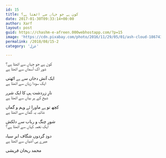 ```yaml
---
id: 15
title: کون ہے جو جہاں سے اٹھتا ہے؟
date: 2017-01-30T09:33:14+00:00
author: Xarf
layout: post
guid: https://chashm-e-afreen.000webhostapp.com/?p=15
image: 'https://cdn.pixabay.com/photo/2016/11/29/05/01/ash-cloud-1867439_1280.jpg'
permalink: /2018/08/15-2
category: 'غزل'

---
```


<span style="font-family: Mehr;">کون ہے جو جہاں سے اٹھتا ہے؟</span>  
<span style="font-family: Mehr;">شور اک آسماں سے اٹھتا ہے</span>

<span style="font-family: Mehr;">ایک آتش دخاں سے ہے اٹھتی</span>  
<span style="font-family: Mehr;">ایک سودا زیاں سے اٹھتا ہے</span>

<span style="font-family: Mehr;">نارِ زردشت ہی کا ایک شرر</span>  
<span style="font-family: Mehr;">شیخ کے ہر بیاں سے اٹھتا ہے</span>

<span style="font-family: Mehr;">کچھ تو ہے ماورا ئے وہم و گماں</span>  
<span style="font-family: Mehr;">شائبہ یہ گماں سے اٹھتا ہے</span>

<span style="font-family: Mehr;">شورِ چنگ و رباب سے دلکش</span>  
<span style="font-family: Mehr;">ایک نغمہ کہاں سے اٹھتا ہے؟</span>

<span style="font-family: Mehr;">دودِ گردوں شگاف ابرِ سیاہ</span>  
<span style="font-family: Mehr;">میرے ہی آشیاں سے اٹھتا ہے</span>

<div class="messageTextEndMarker">
  <span style="font-family: Mehr;">محمد ریحان قریشی</span>
</div>
